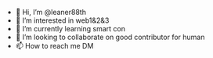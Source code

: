 - 👋 Hi, I’m @leaner88th
- 👀 I’m interested in web1&2&3
- 🌱 I’m currently learning smart con
- 💞️ I’m looking to collaborate on good contributor for human
- 📫 How to reach me DM

<!---
leaner88/leaner88 is a ✨ special ✨ repository because its `README.md` (this file) appears on your GitHub profile.
You can click the Preview link to take a look at your changes.
--->
